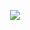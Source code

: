
<p align="center"><a href="https://discord.gg/M48bmvjBkf"><img src="https://img.shields.io/discord/1065240585792921620?label=Discord&logo=discord&style=for-the-badge&color=blueviolet">
